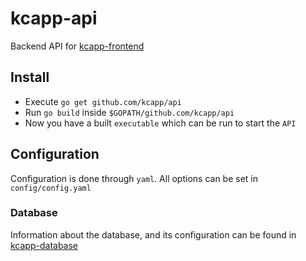 # kcapp-api
Backend API for [kcapp-frontend](https://github.com/kcapp/frontend)

## Install
* Execute `go get github.com/kcapp/api`
* Run `go build` inside `$GOPATH/github.com/kcapp/api`
* Now you have a built `executable` which can be run to start the `API`

## Configuration
Configuration is done through `yaml`. All options can be set in `config/config.yaml`

### Database
Information about the database, and its configuration can be found in [kcapp-database](https://github.com/kcapp/database)
